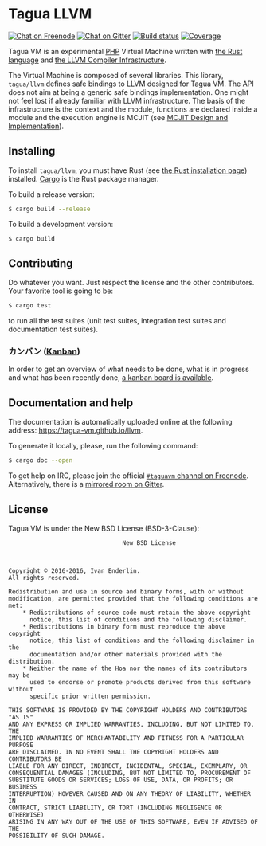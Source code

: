 # Tagua LLVM

[![Chat on Freenode](https://img.shields.io/badge/chat-on_%23taguavm-ff0066.svg)](https://webchat.freenode.net/?channels=#taguavm)
[![Chat on Gitter](https://img.shields.io/badge/chat-on_gitter-ff0066.svg)](https://gitter.im/tagua-vm/tagua-vm)
[![Build status](https://api.travis-ci.org/tagua-vm/llvm.svg?branch=master)](https://travis-ci.org/tagua-vm/llvm)
[![Coverage](https://img.shields.io/coveralls/tagua-vm/llvm/master.svg)](https://coveralls.io/github/tagua-vm/llvm?branch=master)

Tagua VM is an experimental [PHP](http://php.net/) Virtual Machine written with
[the Rust language](https://www.rust-lang.org/) and [the LLVM Compiler
Infrastructure](http://llvm.org/).

The Virtual Machine is composed of several libraries. This library,
`tagua/llvm` defines safe bindings to LLVM designed for Tagua
VM. The API does not aim at being a generic safe bindings
implementation. One might not feel lost if already familiar with LLVM
infrastructure. The basis of the infrastructure is the context and the
module, functions are declared inside a module and the execution
engine is MCJIT
(see [MCJIT Design and Implementation](http://llvm.org/docs/MCJITDesignAndImplementation.html)).

## Installing

To install `tagua/llvm`, you must have Rust (see [the Rust installation
page](https://www.rust-lang.org/downloads.html)) installed.
[Cargo](http://doc.crates.io/guide.html) is the Rust package manager.

To build a release version:

```sh
$ cargo build --release
```

To build a development version:

```sh
$ cargo build
```

## Contributing

Do whatever you want. Just respect the license and the other contributors. Your
favorite tool is going to be:

```sh
$ cargo test
```

to run all the test suites (unit test suites, integration test suites and
documentation test suites).

### カンバン ([Kanban](https://en.wikipedia.org/wiki/Kanban))

In order to get an overview of what needs to be done, what is in progress and
what has been recently done, [a kanban board is
available](https://waffle.io/tagua-vm/llvm).

## Documentation and help

The documentation is automatically uploaded online at the following address:
https://tagua-vm.github.io/llvm.

To generate it locally, please, run the following command:

```sh
$ cargo doc --open
```

To get help on IRC, please join the official [`#taguavm` channel on
Freenode](https://webchat.freenode.net/?channels=#taguavm). Alternatively, there
is a [mirrored room on Gitter](https://gitter.im/tagua-vm/tagua-vm).

## License

Tagua VM is under the New BSD License (BSD-3-Clause):

```
                                New BSD License



Copyright © 2016-2016, Ivan Enderlin.
All rights reserved.

Redistribution and use in source and binary forms, with or without
modification, are permitted provided that the following conditions are met:
    * Redistributions of source code must retain the above copyright
      notice, this list of conditions and the following disclaimer.
    * Redistributions in binary form must reproduce the above copyright
      notice, this list of conditions and the following disclaimer in the
      documentation and/or other materials provided with the distribution.
    * Neither the name of the Hoa nor the names of its contributors may be
      used to endorse or promote products derived from this software without
      specific prior written permission.

THIS SOFTWARE IS PROVIDED BY THE COPYRIGHT HOLDERS AND CONTRIBUTORS "AS IS"
AND ANY EXPRESS OR IMPLIED WARRANTIES, INCLUDING, BUT NOT LIMITED TO, THE
IMPLIED WARRANTIES OF MERCHANTABILITY AND FITNESS FOR A PARTICULAR PURPOSE
ARE DISCLAIMED. IN NO EVENT SHALL THE COPYRIGHT HOLDERS AND CONTRIBUTORS BE
LIABLE FOR ANY DIRECT, INDIRECT, INCIDENTAL, SPECIAL, EXEMPLARY, OR
CONSEQUENTIAL DAMAGES (INCLUDING, BUT NOT LIMITED TO, PROCUREMENT OF
SUBSTITUTE GOODS OR SERVICES; LOSS OF USE, DATA, OR PROFITS; OR BUSINESS
INTERRUPTION) HOWEVER CAUSED AND ON ANY THEORY OF LIABILITY, WHETHER IN
CONTRACT, STRICT LIABILITY, OR TORT (INCLUDING NEGLIGENCE OR OTHERWISE)
ARISING IN ANY WAY OUT OF THE USE OF THIS SOFTWARE, EVEN IF ADVISED OF THE
POSSIBILITY OF SUCH DAMAGE.
```
